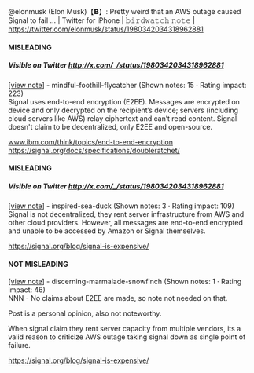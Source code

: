 @elonmusk (Elon Musk)【𝗕】: Pretty weird that an AWS outage caused Signal to fail … | Twitter for iPhone | 𝚋𝚒𝚛𝚍𝚠𝚊𝚝𝚌𝚑 𝚗𝚘𝚝𝚎 | https://twitter.com/elonmusk/status/1980342034318962881

#### MISLEADING
##### Visible on Twitter http://x.com/_/status/1980342034318962881
[[view note]](https://x.com/i/birdwatch/n/1980352339190952087) - mindful-foothill-flycatcher (Shown notes: 15 · Rating impact: 223)\
Signal uses end-to-end encryption (E2EE). Messages are encrypted on device and only decrypted on the recipient’s device; servers (including cloud servers like AWS) relay ciphertext and can’t read content. Signal doesn't claim to be decentralized, only E2EE and open-source.

www.ibm.com/think/topics/end-to-end-encryption
https://signal.org/docs/specifications/doubleratchet/

#### MISLEADING
##### Visible on Twitter http://x.com/_/status/1980342034318962881
[[view note]](https://x.com/i/birdwatch/n/1980372266740322402) - inspired-sea-duck (Shown notes: 3 · Rating impact: 109)\
Signal is not decentralized, they rent server infrastructure from AWS and other cloud providers. However, all messages are end-to-end encrypted and unable to be accessed by Amazon or Signal themselves.

https://signal.org/blog/signal-is-expensive/

#### NOT MISLEADING

[[view note]](https://x.com/i/birdwatch/n/1980383317158691178) - discerning-marmalade-snowfinch (Shown notes: 1 · Rating impact: 46)\
NNN - No claims about E2EE are made, so note not needed on that. 

Post is a personal opinion, also not noteworthy. 

When signal claim they rent server capacity from multiple vendors, its a valid reason to criticize AWS outage taking signal down as single point of failure.

https://signal.org/blog/signal-is-expensive/
